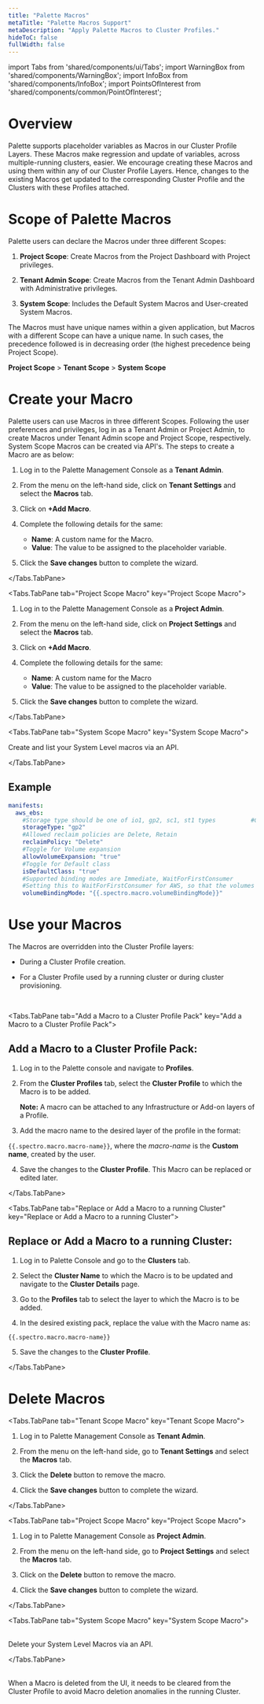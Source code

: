 ```yaml
---
title: "Palette Macros"
metaTitle: "Palette Macros Support"
metaDescription: "Apply Palette Macros to Cluster Profiles."
hideToC: false
fullWidth: false
---
```


import Tabs from 'shared/components/ui/Tabs';
import WarningBox from 'shared/components/WarningBox';
import InfoBox from 'shared/components/InfoBox';
import PointsOfInterest from 'shared/components/common/PointOfInterest';

# Overview

Palette supports placeholder variables as Macros in our Cluster Profile Layers. These Macros make regression and update of variables, across multiple-running clusters, easier. We encourage creating these Macros and using them within any of our Cluster Profile Layers. Hence, changes to the existing Macros get updated to the corresponding Cluster Profile and the Clusters with these Profiles attached. 

# Scope of Palette Macros

Palette users can declare the Macros under three different Scopes:

1. **Project Scope**: Create Macros from the Project Dashboard with Project privileges.


2. **Tenant Admin Scope**: Create Macros from the Tenant Admin Dashboard with Administrative privileges.


3. **System Scope**: Includes the Default System Macros and User-created System Macros.

The Macros must have unique names within a given application, but Macros with a different Scope can have a unique name. In such cases, the precedence followed is in decreasing order (the highest precedence being Project Scope).


  **Project Scope** > **Tenant Scope** > **System Scope**


# Create your Macro

Palette users can use Macros in three different Scopes. Following the user preferences and privileges, log in as a Tenant Admin or Project Admin, to create Macros under Tenant Admin scope and Project Scope, respectively. System Scope Macros can be created via API's. The steps to create a Macro are as below:

<Tabs>
<Tabs.TabPane tab="Tenant Scope Macro" key="Tenant Scope Macro">

1. Log in to the Palette Management Console as a **Tenant Admin**.


2. From the menu on the left-hand side, click on **Tenant Settings** and select the **Macros** tab.


3. Click on **+Add Macro**. 


4. Complete the following details for the same:
    - **Name**: A custom name for the Macro.
    - **Value**: The value to be assigned to the placeholder variable.


5. Click the **Save changes** button to complete the wizard.

</Tabs.TabPane>

<Tabs.TabPane tab="Project Scope Macro" key="Project Scope Macro">

1. Log in to the Palette Management Console as a **Project Admin**.


2. From the menu on the left-hand side, click on **Project Settings** and select the **Macros** tab.


3. Click on **+Add Macro**.


4. Complete the following details for the same:
    * **Name**: A custom name for the Macro
    * **Value**: The value to be assigned to the placeholder variable.


5. Click the **Save changes** button to complete the wizard.

</Tabs.TabPane>

<Tabs.TabPane tab="System Scope Macro" key="System Scope Macro">

Create and list your System Level macros via an API.

</Tabs.TabPane>

</Tabs>

## Example

```yaml
manifests:
  aws_ebs:
    #Storage type should be one of io1, gp2, sc1, st1 types          #Checkhttps://docs.aws.amazon.com/AWSEC2/latest/UserGuide/ebs-volume-types.html for more details
    storageType: "gp2"
    #Allowed reclaim policies are Delete, Retain
    reclaimPolicy: "Delete"
    #Toggle for Volume expansion
    allowVolumeExpansion: "true"
    #Toggle for Default class
    isDefaultClass: "true"
    #Supported binding modes are Immediate, WaitForFirstConsumer
    #Setting this to WaitForFirstConsumer for AWS, so that the volumes gets created in the same AZ as that of the pods
    volumeBindingMode: "{{.spectro.macro.volumeBindingMode}}"
```
# Use your Macros

The Macros are overridden into the Cluster Profile layers:
* During a Cluster Profile creation.


* For a Cluster Profile used by a running cluster or during cluster provisioning.

<br />
<Tabs>

<Tabs.TabPane tab="Add a Macro to a Cluster Profile Pack" key="Add a Macro to a Cluster Profile Pack">
<br />

## Add a Macro to a Cluster Profile Pack:

1. Log in to the Palette console and navigate to **Profiles**.


2. From the **Cluster Profiles** tab, select the **Cluster Profile** to which the Macro is to be added.

    **Note:** A macro can be attached to any Infrastructure or Add-on layers of a Profile.


3. Add the macro name to the desired layer of the profile in the format:

 `{{.spectro.macro.macro-name}}`, where the *macro-name* is the **Custom name**, created by the user.


4. Save the changes to the **Cluster Profile**. This Macro can be replaced or edited later.


</Tabs.TabPane>

<Tabs.TabPane tab="Replace or Add a Macro to a running Cluster" key="Replace or Add a Macro to a running Cluster">

## Replace or Add a Macro to a running Cluster:

1. ​​Log in to Palette Console and go to the **Clusters** tab.


2. Select the **Cluster Name** to which the Macro is to be updated and navigate to the **Cluster Details** page.


3. Go to the **Profiles** tab to select the layer to which the Macro is to be added.


4. In the desired existing pack, replace the value with the Macro name as:

 `{{.spectro.macro.macro-name}}`


5. Save the changes to the **Cluster Profile**.



</Tabs.TabPane>

</Tabs>

# Delete Macros
<Tabs>

<Tabs.TabPane tab="Tenant Scope Macro" key="Tenant Scope Macro">

1. Log in to Palette Management Console as **Tenant Admin**.


2. From the menu on the left-hand side, go to **Tenant Settings** and select the **Macros** tab. 


3. Click the **Delete** button to remove the macro.


4. Click the **Save changes** button to complete the wizard.

</Tabs.TabPane>

<Tabs.TabPane tab="Project Scope Macro" key="Project Scope Macro">

1. Log in to Palette Management Console as **Project Admin**.


2. From the menu on the left-hand side, go to **Project Settings** and select the **Macros** tab.


3. Click on the **Delete** button to remove the macro.


4. Click the **Save changes** button to complete the wizard.

</Tabs.TabPane>

<Tabs.TabPane tab="System Scope Macro" key="System Scope Macro">

<br />
Delete your System Level Macros via an API.

</Tabs.TabPane>

</Tabs>

<br />
<WarningBox>
When a Macro is deleted from the UI, it needs to be cleared from the Cluster Profile to avoid Macro deletion anomalies in the running Cluster.
</WarningBox>





